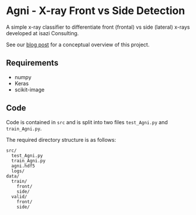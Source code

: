 # Agni - X-ray Front vs Side Detection

A simple x-ray classifier to differentiate front (frontal) vs side (lateral) x-rays developed at isazi Consulting.

See our [blog post](https://isaziconsulting.github.io/XRayFrontSideDetection/) for a conceptual overview of this project.

## Requirements

* numpy
* Keras
* scikit-image

## Code

Code is contained in `src` and is split into two files `test_Agni.py` and `train_Agni.py`.

The required directory structure is as follows:

```
src/
  test_Agni.py
  train_Agni.py
  agni.hdf5
  logs/
data/
  train/
    front/
    side/
  valid/
    front/
    side/
```
